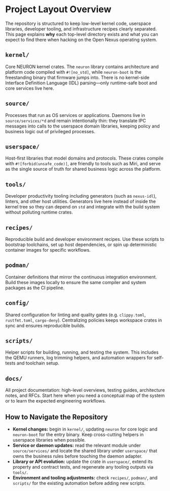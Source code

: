 <!--
Licensed under the Apache License, Version 2.0 (the "License");
you may not use this file except in compliance with the License.
You may obtain a copy of the License at

    http://www.apache.org/licenses/LICENSE-2.0

Unless required by applicable law or agreed to in writing, software
distributed under the License is distributed on an "AS IS" BASIS,
WITHOUT WARRANTIES OR CONDITIONS OF ANY KIND, either express or implied.
See the License for the specific language governing permissions and
limitations under the License.
-->

# Project Layout Overview

The repository is structured to keep low-level kernel code, userspace
libraries, developer tooling, and infrastructure recipes clearly separated.
This page explains **why** each top-level directory exists and what you can
expect to find there when hacking on the Open Nexus operating system.

## `kernel/`
Core NEURON kernel crates. The `neuron` library contains architecture and
platform code compiled with `#![no_std]`, while `neuron-boot` is the freestanding
binary that firmware jumps into. There is no kernel-side Interface Definition
Language (IDL) parsing—only runtime-safe boot and core services live here.

## `source/`
Processes that run as OS services or applications. Daemons live in
`source/services/*d` and remain intentionally thin: they translate IPC messages
into calls to the userspace domain libraries, keeping policy and business logic
out of privileged processes.

## `userspace/`
Host-first libraries that model domains and protocols. These crates compile
with `#![forbid(unsafe_code)]`, are friendly to tools such as Miri, and serve as
the single source of truth for shared business logic across the platform.

## `tools/`
Developer productivity tooling including generators (such as `nexus-idl`),
linters, and other host utilities. Generators live here instead of inside the
kernel tree so they can depend on `std` and integrate with the build system
without polluting runtime crates.

## `recipes/`
Reproducible build and developer environment recipes. Use these scripts to
bootstrap toolchains, set up host dependencies, or spin up deterministic
container images for specific workflows.

## `podman/`
Container definitions that mirror the continuous integration environment. Build
these images locally to ensure the same compiler and system packages as the CI
pipeline.

## `config/`
Shared configuration for linting and quality gates (e.g. `clippy.toml`,
`rustfmt.toml`, `cargo-deny`). Centralizing policies keeps workspace crates in
sync and ensures reproducible builds.

## `scripts/`
Helper scripts for building, running, and testing the system. This includes the
QEMU runners, log trimming helpers, and automation wrappers for self-tests and
toolchain setup.

## `docs/`
All project documentation: high-level overviews, testing guides, architecture
notes, and RFCs. Start here when you need a conceptual map of the system or to
learn the expected engineering workflows.

## How to Navigate the Repository

- **Kernel changes:** begin in `kernel/`, updating `neuron` for core logic and
  `neuron-boot` for the entry binary. Keep cross-cutting helpers in userspace
  libraries when possible.
- **Service or daemon updates:** read the relevant module under
  `source/services/` and locate the shared library under `userspace/` that owns
  the business rules before touching the daemon adapter.
- **Library or API evolution:** update the crate in `userspace/`, extend its
  property and contract tests, and regenerate any tooling outputs via `tools/`.
- **Environment and tooling adjustments:** check `recipes/`, `podman/`, and
  `scripts/` for the existing automation before adding new scripts.
